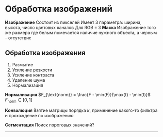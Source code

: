 # Обработка изображений
**Изображение**
	Состоит из пикселей
	Имеет 3 параметра: ширина, высота, число цветовых каналов
		Для RGB = 3
**Маска**
	Изображение того же размера где белым помечается наличие нужного объекта, а черным - отсутствие

## Обработка изображения
1. Размытие
2. Усиление резкости
3. Усиление контраста
4. Удаление шума
5. Нормализация

**Нормализация**
	$F_{\text{norm}} = \frac{F - \min(F)}{\max(f) - \min(f)}$
	$F_{\text{norm}} \in \left[0, 1\right]$

**Конволюция**
	Взятие матрицы порядка $k$, применение какого-то фильтра и прохождение по изображению

**Сегментация**
	Поиск пороговых значений?

****
